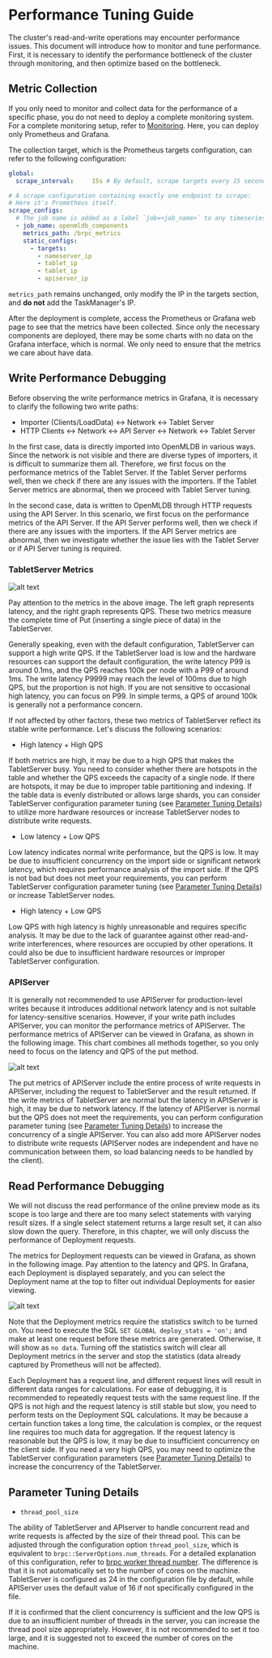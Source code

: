 # Performance Tuning Guide

The cluster's read-and-write operations may encounter performance issues. This document will introduce how to monitor and tune performance. First, it is necessary to identify the performance bottleneck of the cluster through monitoring, and then optimize based on the bottleneck.

## Metric Collection

If you only need to monitor and collect data for the performance of a specific phase, you do not need to deploy a complete monitoring system. For a complete monitoring setup, refer to [Monitoring](./monitoring.md). Here, you can deploy only Prometheus and Grafana.

The collection target, which is the Prometheus targets configuration, can refer to the following configuration:
```yaml
global:
  scrape_interval:     15s # By default, scrape targets every 15 seconds.

# A scrape configuration containing exactly one endpoint to scrape:
# Here it's Prometheus itself.
scrape_configs:
  # The job name is added as a label `job=<job_name>` to any timeseries scraped from this config.
  - job_name: openmldb_components
    metrics_path: /brpc_metrics
    static_configs:
      - targets:
        - nameserver_ip
        - tablet_ip
        - tablet_ip
        - apiserver_ip
```
`metrics_path` remains unchanged, only modify the IP in the targets section, and **do not** add the TaskManager's IP.

After the deployment is complete, access the Prometheus or Grafana web page to see that the metrics have been collected. Since only the necessary components are deployed, there may be some charts with no data on the Grafana interface, which is normal. We only need to ensure that the metrics we care about have data.

## Write Performance Debugging

Before observing the write performance metrics in Grafana, it is necessary to clarify the following two write paths:

- Importer (Clients/LoadData) <-> Network <-> Tablet Server
- HTTP Clients <-> Network <-> API Server <-> Network <-> Tablet Server

In the first case, data is directly imported into OpenMLDB in various ways. Since the network is not visible and there are diverse types of importers, it is difficult to summarize them all. Therefore, we first focus on the performance metrics of the Tablet Server. If the Tablet Server performs well, then we check if there are any issues with the importers. If the Tablet Server metrics are abnormal, then we proceed with Tablet Server tuning.

In the second case, data is written to OpenMLDB through HTTP requests using the API Server. In this scenario, we first focus on the performance metrics of the API Server. If the API Server performs well, then we check if there are any issues with the importers. If the API Server metrics are abnormal, then we investigate whether the issue lies with the Tablet Server or if API Server tuning is required.

### TabletServer Metrics

![alt text](images/grafana-put.png)

Pay attention to the metrics in the above image. The left graph represents latency, and the right graph represents QPS. These two metrics measure the complete time of Put (inserting a single piece of data) in the TabletServer.

Generally speaking, even with the default configuration, TabletServer can support a high write QPS. If the TabletServer load is low and the hardware resources can support the default configuration, the write latency P99 is around 0.1ms, and the QPS reaches 100k per node with a P99 of around 1ms. The write latency P9999 may reach the level of 100ms due to high QPS, but the proportion is not high. If you are not sensitive to occasional high latency, you can focus on P99. In simple terms, a QPS of around 100k is generally not a performance concern.

If not affected by other factors, these two metrics of TabletServer reflect its stable write performance. Let's discuss the following scenarios:

- High latency + High QPS

If both metrics are high, it may be due to a high QPS that makes the TabletServer busy. You need to consider whether there are hotspots in the table and whether the QPS exceeds the capacity of a single node. If there are hotspots, it may be due to improper table partitioning and indexing. If the table data is evenly distributed or allows large shards, you can consider TabletServer configuration parameter tuning (see [Parameter Tuning Details](#parameter-tuning-details)) to utilize more hardware resources or increase TabletServer nodes to distribute write requests.

- Low latency + Low QPS

Low latency indicates normal write performance, but the QPS is low. It may be due to insufficient concurrency on the import side or significant network latency, which requires performance analysis of the import side. If the QPS is not bad but does not meet your requirements, you can perform TabletServer configuration parameter tuning (see [Parameter Tuning Details](#parameter-tuning-details)) or increase TabletServer nodes.

- High latency + Low QPS

Low QPS with high latency is highly unreasonable and requires specific analysis. It may be due to the lack of guarantee against other read-and-write interferences, where resources are occupied by other operations. It could also be due to insufficient hardware resources or improper TabletServer configuration.

### APIServer

It is generally not recommended to use APIServer for production-level writes because it introduces additional network latency and is not suitable for latency-sensitive scenarios. However, if your write path includes APIServer, you can monitor the performance metrics of APIServer. The performance metrics of APIServer can be viewed in Grafana, as shown in the following image. This chart combines all methods together, so you only need to focus on the latency and QPS of the put method.

![alt text](images/grafana-api.png)

The put metrics of APIServer include the entire process of write requests in APIServer, including the request to TabletServer and the result returned. If the write metrics of TabletServer are normal but the latency in APIServer is high, it may be due to network latency. If the latency of APIServer is normal but the QPS does not meet the requirements, you can perform configuration parameter tuning (see [Parameter Tuning Details](#parameter-tuning-details)) to increase the concurrency of a single APIServer. You can also add more APIServer nodes to distribute write requests (APIServer nodes are independent and have no communication between them, so load balancing needs to be handled by the client).

## Read Performance Debugging

We will not discuss the read performance of the online preview mode as its scope is too large and there are too many select statements with varying result sizes. If a single select statement returns a large result set, it can also slow down the query. Therefore, in this chapter, we will only discuss the performance of Deployment requests.

The metrics for Deployment requests can be viewed in Grafana, as shown in the following image. Pay attention to the latency and QPS. In Grafana, each Deployment is displayed separately, and you can select the Deployment name at the top to filter out individual Deployments for easier viewing.

![alt text](images/grafana-deployment.png)

Note that the Deployment metrics require the statistics switch to be turned on. You need to execute the SQL `SET GLOBAL deploy_stats = 'on';` and make at least one request before these metrics are generated. Otherwise, it will show as `no data`. Turning off the statistics switch will clear all Deployment metrics in the server and stop the statistics (data already captured by Prometheus will not be affected).

Each Deployment has a request line, and different request lines will result in different data ranges for calculations. For ease of debugging, it is recommended to repeatedly request tests with the same request line. If the QPS is not high and the request latency is still stable but slow, you need to perform tests on the Deployment SQL calculations. It may be because a certain function takes a long time, the calculation is complex, or the request line requires too much data for aggregation. If the request latency is reasonable but the QPS is low, it may be due to insufficient concurrency on the client side. If you need a very high QPS, you may need to optimize the TabletServer configuration parameters (see [Parameter Tuning Details](#parameter-tuning-details)) to increase the concurrency of the TabletServer.

## Parameter Tuning Details

- `thread_pool_size`

The ability of TabletServer and APIserver to handle concurrent read and write requests is affected by the size of their thread pool. This can be adjusted through the configuration option `thread_pool_size`, which is equivalent to `brpc::ServerOptions.num_threads`. For a detailed explanation of this configuration, refer to [brpc worker thread number](https://brpc.apache.org/docs/server/basics/#number-of-worker-pthreads). The difference is that it is not automatically set to the number of cores on the machine. TabletServer is configured as 24 in the configuration file by default, while APIServer uses the default value of 16 if not specifically configured in the file.

If it is confirmed that the client concurrency is sufficient and the low QPS is due to an insufficient number of threads in the server, you can increase the thread pool size appropriately. However, it is not recommended to set it too large, and it is suggested not to exceed the number of cores on the machine.
